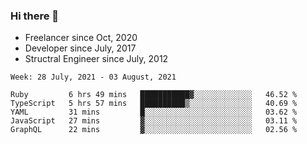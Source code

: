 ### Hi there 👋

- Freelancer since Oct, 2020
- Developer since July, 2017
- Structral Engineer since July, 2012

<!--START_SECTION:waka-->
```text
Week: 28 July, 2021 - 03 August, 2021

Ruby         6 hrs 49 mins   ███████████▓░░░░░░░░░░░░░   46.52 % 
TypeScript   5 hrs 57 mins   ██████████▒░░░░░░░░░░░░░░   40.69 % 
YAML         31 mins         █░░░░░░░░░░░░░░░░░░░░░░░░   03.62 % 
JavaScript   27 mins         ▓░░░░░░░░░░░░░░░░░░░░░░░░   03.11 % 
GraphQL      22 mins         ▓░░░░░░░░░░░░░░░░░░░░░░░░   02.56 % 
```
<!--END_SECTION:waka-->
